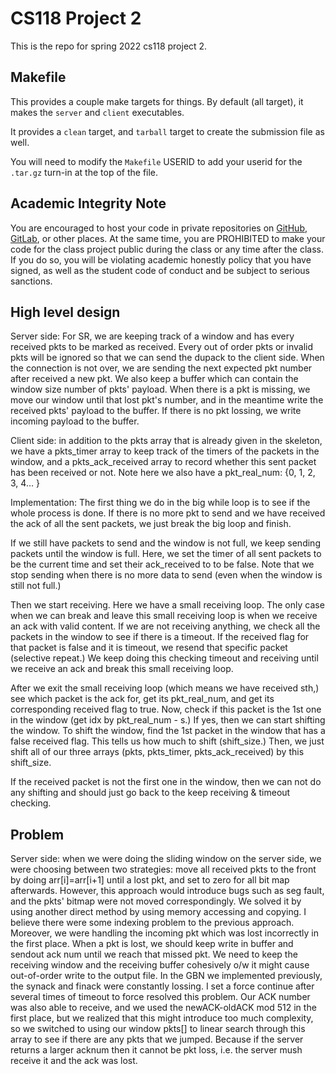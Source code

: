 # CS118 Project 2

This is the repo for spring 2022 cs118 project 2.

## Makefile

This provides a couple make targets for things.
By default (all target), it makes the `server` and `client` executables.

It provides a `clean` target, and `tarball` target to create the submission file as well.

You will need to modify the `Makefile` USERID to add your userid for the `.tar.gz` turn-in at the top of the file.

## Academic Integrity Note

You are encouraged to host your code in private repositories on [GitHub](https://github.com/), [GitLab](https://gitlab.com), or other places.  At the same time, you are PROHIBITED to make your code for the class project public during the class or any time after the class.  If you do so, you will be violating academic honestly policy that you have signed, as well as the student code of conduct and be subject to serious sanctions.


## High level design
Server side: For SR, we are keeping track of a window and has every received pkts to be marked as received. Every out of order pkts or invalid pkts will be
ignored so that we can send the dupack to the client side. When the connection is not over, we are sending the next expected pkt number after received a 
new pkt. We also keep a buffer which can contain the window size number of pkts' payload. When there is a pkt is missing, we move our window until that 
lost pkt's number, and in the meantime write the received pkts' payload to the buffer. If there is no pkt lossing, we write incoming payload to the buffer.

Client side: in addition to the pkts array that is already given in the skeleton, we have a pkts_timer array to keep track of the timers of the packets in the window, and a pkts_ack_received array to record whether this sent packet has been received or not. Note here we also have a pkt_real_num: {0, 1, 2, 3, 4… }

Implementation:
The first thing we do in the big while loop is to see if the whole process is done. If there is no more pkt to send and we have received the ack of all the sent packets, we just break the big loop and finish. 

If we still have packets to send and the window is not full, we keep sending packets until the window is full. Here, we set the timer of all sent packets to be the current time and set their ack_received to to be false. Note that we stop sending when there is no more data to send (even when the window is still not full.)

Then we start receiving. Here we have a small receiving loop. The only case when we can break and leave this small receiving loop is when we receive an ack with valid content. If we are not receiving anything, we check all the packets in the window to see if there is a timeout. If the received flag for that packet is false and it is timeout, we resend that specific packet (selective repeat.) We keep doing this checking timeout and receiving until we receive an ack and break this small receiving loop.

After we exit the small receiving loop (which means we have received sth,) see which packet is the ack for, get its pkt_real_num, and get its corresponding received flag to true. Now, check if this packet is the 1st one in the window (get idx by pkt_real_num - s.) If yes, then we can start shifting the window. To shift the window, find the 1st packet in the window that has a false received flag. This tells us how much to shift (shift_size.) Then, we just shift all of our three arrays (pkts, pkts_timer, pkts_ack_received) by this shift_size. 

If the received packet is not the first one in the window, then we can not do any shifting and should just go back to the keep receiving & timeout checking. 


## Problem 
Server side: when we were doing the sliding window on the server side, we were choosing between two strategies: move all received pkts to the front by 
doing arr[i]=arr[i+1] until a lost pkt, and set to zero for all bit map afterwards. However, this approach would introduce bugs such as seg fault, and 
the pkts' bitmap were not moved correspondingly. We solved it by using another direct method by using memory accessing and copying. I believe there were 
some indexing problem to the previous approach. Moreover, we were handling the incoming pkt which was lost incorrectly in the first place. When a pkt is 
lost, we should keep write in buffer and sendout ack num until we reach that missed pkt. We need to keep the receiving window and the receiving buffer 
cohesively o/w it might cause out-of-order write to the output file. 
In the GBN we implemented previously, the synack and finack were constantly lossing. I set a force continue after several times of timeout to force
resolved this problem. Our ACK number was also able to receive, and we used the newACK-oldACK mod 512 in the first place, but we realized that this
might introduce too much complexity, so we switched to using our window pkts[] to linear search through this array to see if there are any pkts that
we jumped. Because if the server returns a larger acknum then it cannot be pkt loss, i.e. the server mush receive it and the ack was lost.